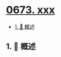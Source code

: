 # [0673. xxx](https://github.com/Tdahuyou/TNotes.leetcode/tree/main/notes/0673.%20xxx)

<!-- region:toc -->

- [1. 📝 概述](#1--概述)

<!-- endregion:toc -->

## 1. 📝 概述

